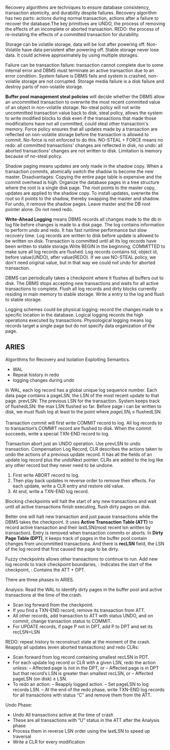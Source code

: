 
Recovery algorithms are techniques to ensure database consistency, transaction atomicity, and durability despite failures. Recovery algorithm has two parts: actions during normal transaction, actions after a failure to recover the database.The key primitives are UNDO, the process of removing the effects of an incomplete or aborted transaction. REDO: the process of re-instating the effects of a committed transaction for durability.

Storage can be volatile storage, data will be lost after powering off. Non-Volatile have data persistent after powering off. Stable storage never lose data. It could achieve approximately by using multiple storages. 

Failure can be transaction failure: transaction cannot complete due to some internal error and DBMS must terminate an active transaction due to an error condition. System failure is DBMS fails and system is crashed, non-volatile storage are not corrupted. Storage media failure is a disk failure and destroy parts of non-volatile storage. 

**Buffer pool management steal policies** will decide whether the DBMS allow an uncommitted transaction to overwrite the most recent committed value of an object in non-volatile storage. No-steal policy will not write uncommitted transaction value back to disk,  steal policy, allows the system to write modified blocks to disk even if the transactions that made those modifications have not all committed, could steal other transaction's memory. Force policy ensures that all updates made by a transaction are reflected on non-volatile
storage before the transaction is allowed to commit. No-force is not enforced to do this. NO-STEAL + FORCE means no redo: all committed transactions' changes are reflected in disk, no undo: all aborted transactions' changes are not written to disk. Limitation is memory because of no-steal policy.

Shadow paging means updates are only made in the shadow copy. When a transaction commits, atomically switch the shadow to become the new master. Disadvantages: Copying the entire page table is expensive and the commit overhead is high. Organize the database pages in a tree structure where the root is a single disk page. The root points to the master copy, updates are applied to the shadow copy. To install updates, overwrite the root so it points to the shadow, thereby swapping the master and
shadow. For undo, it remove the shadow pages. Leave master and the DB root pointer alone. Do not need redo.

**Write-Ahead Logging** means DBMS records all changes made to the db in log file before changes is made to a disk page. The log contains information to perform undo and redo. It has fast runtime performance but slow recovery time. Log records are written to disk before update is allowed to be written on disk. Transaction is committed until all its log records have been written to stable storage.Write BEGIN in the beginning, COMMITTED to make sure all log records are flushed. Log records contains tid, object id, before value(UNDO), after value(REDO). If we use NO-STEAL policy, we don't need original value, but in that way we could not undo for aborted transaction.

DBMS can periodically takes a checkpoint where it flushes all buffers out to disk. The DBMS stops accepting new transactions and waits for all active transactions to complete. Flush all log records and dirty blocks currently residing in main memory to stable storage. Write a <CHECKPOINT> entry to the log and flush to stable storage.

Logging schemes could be physical logging: record the changes made to a specific location in the database. Logical logging records the high operations executed by transactions. Physiological logging means log records target a single page but do not specify data organization of the page.


## ARIES

Algorithms for Recovery and Isolation Exploiting Semantics. 

- WAL
- Repeat history in redo
- logging changes during undo

In WAL, each log record has a global unique log sequence number. Each data page contains a pageLSN, the LSN of the most recent update to that page. prevLSN: The previous LSN for the transaction. System keeps track of flushedLSN: the max LSN flushed so far. Before page i can be written to disk, we must flush log at least to the point where $pageLSN_i$ ≤ flushedLSN.

Transaction commit will first write COMMIT record to log. All log records to to transaction’s COMMIT record are flushed to disk. When the commit succeeds, write a special TXN-END record to log. 

Transaction abort just an UNDO operation. Use prevLSN to undo transaction. Compensation Log Record, CLR describes the actions taken to undo the actions of a previous update record. It has all the fields of an update log record plus the undoNext pointer. CLRs are added to the log like any other record but they never need to be undone.

1. First write ABORT record to log.
2. Then play back updates in reverse order to remove their effects. For each update, write a CLR entry and restore old value.
3. At end, write a TXN-END log record.

Blocking checkpoints will halt the start of any new transactions and wait until all active transactions finish executing, flush dirty pages on disk.

Better one will halt new transaction and just pause transactions while the DBMS takes the checkpoint. It uses 
**Active Transaction Table (ATT)** to record active transaction and their lastLSN(most recent lsn written by transaction). Entry is removed when transaction commits or aborts. In **Dirty Page Table (DPT)**, it keeps track of pages in the buffer pool contain changes from uncommitted transactions. And there is **recLSN** field, the LSN of the log record that first caused the page to be dirty.

Fuzzy checkpoints allows other transactions to continue to run. Add new log records to track checkpoint boundaries, <CHECKPOINT-BEGIN>: Indicates the start of the checkpoint, <CHECKPOINT-END>: Contains the ATT + DPT.

There are three phases in ARIES.

Analysis: Read the WAL to identify dirty pages in the buffer pool and active transactions at the time of the crash.

- Scan log forward from the checkpoint.
- If you find a TXN-END record, remove its transaction from ATT.
- All other records, add transaction to ATT with status UNDO, and on commit, change transaction status to COMMIT.
- For UPDATE records, if page P not in DPT, add P to DPT and set its recLSN=LSN

REDO: repeat history to reconstruct state at the moment of the crash. Reapply all updates (even aborted transactions) and redo CLRs:

- Scan forward from log record containing smallest recLSN in PDT.
- For each update log record or CLR with a given LSN, redo the action unless:
	– Affected page is not in the DPT, or
	– Affected page is in DPT but that record’s LSN is greater than smallest recLSN, or 
	– Affected pageLSN (on disk) ≥ LSN.
- To redo an action:
	– Reapply logged action.
	– Set pageLSN to log records LSN.
	– At the end of the redo phase, write TXN-END log records for all transactions with status “C” and remove them from the ATT.

Undo Phase:

- Undo All transactions active at the time of crash
- These are all transactions with “U” status in the ATT after the Analysis phase 
- Process them in reverse LSN order using the lastLSN to speed up traversal
- Write a CLR for every modification